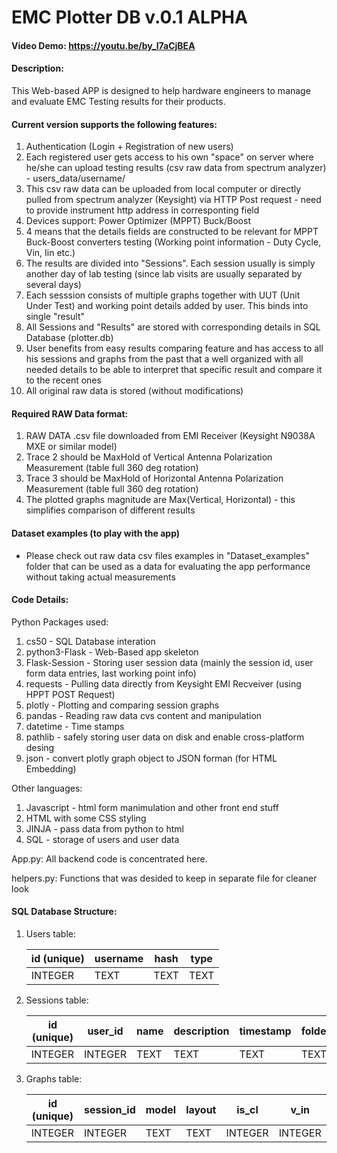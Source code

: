 # EMC Plotter DB v.0.1 ALPHA
#### Video Demo: https://youtu.be/by_l7aCjBEA
#### Description:
This Web-based APP is designed to help hardware engineers to manage and evaluate EMC Testing results for their products. 

#### Current version supports the following features:
1. Authentication (Login + Registration of new users)
2. Each registered user gets access to his own "space" on server where he/she can upload testing results (csv raw data from spectrum analyzer) - users_data/username/
3. This csv raw data can be uploaded from local computer or directly pulled from spectrum analyzer (Keysight) via HTTP Post request - need to provide instrument http address in corresponting field
4. Devices support: Power Optimizer (MPPT) Buck/Boost
5. 4 means that the details fields are constructed to be relevant for MPPT Buck-Boost converters testing (Working point information - Duty Cycle, Vin, Iin etc.)
5. The results are divided into "Sessions". Each session usually is simply another day of lab testing (since lab visits are usually separated by several days)
6. Each sesssion consists of multiple graphs together with UUT (Unit Under Test) and working point details added by user. This binds into single "result"
7. All Sessions and "Results" are stored with corresponding details in SQL Database (plotter.db) 
8. User benefits from easy results comparing feature and has access to all his sessions and graphs from the past that a well organized with all needed details to be able to interpret that specific result and compare it to the recent ones
9. All original raw data is stored (without modifications)


#### Required RAW Data format:
1. RAW DATA .csv file downloaded from EMI Receiver (Keysight N9038A MXE or similar model)
2. Trace 2 should be MaxHold of Vertical Antenna Polarization Measurement (table full 360 deg rotation)
3. Trace 3 should be MaxHold of Horizontal Antenna Polarization Measurement (table full 360 deg rotation)
4. The plotted graphs magnitude are Max(Vertical, Horizontal) - this simplifies comparison of different results

#### Dataset examples (to play with the app)
 - Please check out raw data csv files examples in "Dataset_examples" folder that can be used as a data for evaluating the app performance without taking actual measurements

#### Code Details:
Python Packages used:
1. cs50 - SQL Database interation
2. python3-Flask - Web-Based app skeleton
3. Flask-Session - Storing user session data (mainly the session id, user form data entries, last working point info)
4. requests - Pulling data directly from Keysight EMI Recveiver (using HPPT POST Request)
5. plotly - Plotting and comparing session graphs
6. pandas - Reading raw data cvs content and manipulation
7. datetime - Time stamps
8. pathlib - safely storing user data on disk and enable cross-platform desing
9. json - convert plotly graph object to JSON forman (for HTML Embedding)

Other languages:
1. Javascript - html form manimulation and other front end stuff
2. HTML with some CSS styling
3. JINJA - pass data from python to html
4. SQL - storage of users and user data

App.py:
    All backend code is concentrated here. 

helpers.py:
    Functions that was desided to keep in separate file for cleaner look

#### SQL Database Structure:
1. Users table:

    | id (unique) | username | hash | type |
    | ---         | ---      | ---  | ---  |
    | INTEGER     | TEXT     | TEXT | TEXT |

2. Sessions table:
    
    | id (unique) | user_id | name | description | timestamp | folder |
    | ---         | ---     | ---  | ---         | ---       | ---    |
    | INTEGER     | INTEGER | TEXT | TEXT        | TEXT      | TEXT   |
 

3. Graphs table:
    
    | id (unique) | session_id | model | layout | is_cl   | v_in    | v_out   | i_in  | i_load | dc    | power   | mode | comment | filename | timestamp | is_final |
    |     ---     | ---        | ---   | ---    | ---     | ---     | ---     | ---   | ---    | ---   | ---     | ---  | ---     | ---      | ---       | --- |
    | INTEGER     | INTEGER    | TEXT  | TEXT   | INTEGER | INTEGER | INTEGER | FLOAT | FLOAT  | FLOAT | INTEGER | TEXT | TEXT    | TEXT     |           | INTEGER  |



